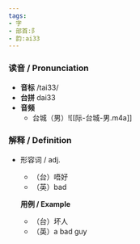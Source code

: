 ```yaml
---
tags:
- 字
- 部首:阝
- 韵:ai33
---
```


### __读音__ / Pronunciation

- __音标__ /tai33/
- __台拼__ dai33
- __音频__
	- 台城（男）![[际-台城-男.m4a]]
### 解释 / Definition

- 形容词 / adj.
	- （台）唔好
	- （英）bad

	**用例 / Example**
	- （台）坏人
	- （英）a bad guy